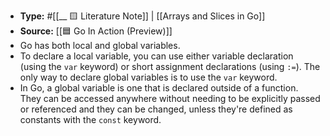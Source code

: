 - **Type:** #[[__ 🟨 Literature Note]] | [[Arrays and Slices in Go]]
- **Source:** [[🟦 Go In Action (Preview)]]
- Go has both local and global variables.
- To declare a local variable, you can use either variable declaration (using the `var` keyword) or short assignment declarations (using `:=`). The only way to declare global variables is to use the `var` keyword.
- In Go, a global variable is one that is declared outside of a function. They can be accessed anywhere without needing to be explicitly passed or referenced and they can be changed, unless they're defined as constants with the `const` keyword. 
